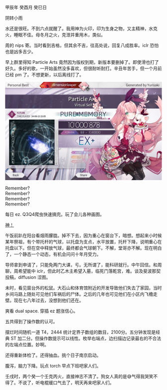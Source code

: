 甲辰年 癸酉月 癸巳日

阴转小雨

水还是很旺。不到六点就醒了。我用神为火印，印为生身之物，又主精神，水克火，睡眠不佳。母冬月之火，克泄并重用木，类似。

周的 nips 寄。当时看到吉格，但其余不吉，往高处说，回复八成胜率。iclr 恐怕也是凶多吉少。

早上群里得知 Particle Arts 竟然因为版权到期，新版本要删掉了。即使滑也打了好久。多好的歌，一开始虽然没多喜欢，但很耐听耐打。辛丑年苦手，但一个月前已经 pm 了。不想更新，以后离线打了。

![Particle Arts](image_00.jpg)

Remember?  
Remember?  
Remember?  
Remember?  

每日 ez. Q3Q4爬虫快速搞完。玩了会儿各种画图。

[神！](http://www.bugman123.com/)

午饭前趴在阳台看烟雨朦胧。掉不下去，因为重心在窗台下，暗想。想起来小时候某年祭祖，有个带托杆的气球，以托盘为支点，水平放置，托杆下降，说明重心在托盘以下。但在空中释放气球，最终都会气球朝下。不解，堂哥亦不解。现在明白了，一个静态一个动态，有机会问问十年月受力。

导师拿到申请了，只能免两门大课，亏。无所谓了，能科研就行。中午回信。和周聊，周希望能中 iclr，但此时乙木主希望入墓，临死门落乾宫，难。谈及斐波那契投稿，diffusion 涩图。

未时，看见窗台外的松鼠。大石山和体育馆附近的开发导致他们失去了家园，当时乡间马路上随处可见他们车祸后的尸体。之后的几年也可见他们在小区内飞檐走壁。现在七八年过去，没想到他们还在。

爽看 dual space. 穿插 ez 题涨信心。

五共得到了操作数的认可。

摆烂时间随机一道 T4，2444 统计定界子数组的数目，2100分。五分钟发现是经典 ST 加二分。但操作数提示可以线性。枚举右端点，边扫描边记录最右的不合法的左端点位置。妙啊。

还得重新体检了。还得抽血。挑个日子南京启动。

腹泻，脑力下降。玩点 torch 早点下班吧家人们。

壬戌时，两个癸一个壬克丙火，直接神志不清了。狗女人真的是😅气得我哭笑不得了。不说了，听电棍缓口气去了，明天再来吧家人们。